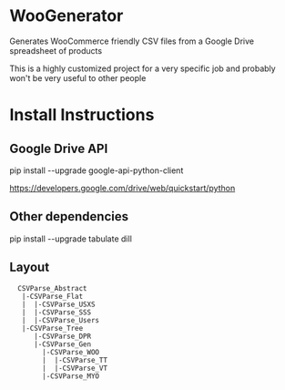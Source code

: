 # WooGenerator
Generates WooCommerce friendly CSV files from a Google Drive spreadsheet of products

This is a highly customized project for a very specific job and probably won't be very useful to other people

Install Instructions
====================

Google Drive API
----------------

pip install --upgrade google-api-python-client

https://developers.google.com/drive/web/quickstart/python

Other dependencies
------------------

pip install --upgrade tabulate dill


Layout
------
```
  CSVParse_Abstract
   |-CSVParse_Flat
   |  |-CSVParse_USXS
   |  |-CSVParse_SSS
   |  |-CSVParse_Users
   |-CSVParse_Tree
      |-CSVParse_DPR 
      |-CSVParse_Gen
        |-CSVParse_WOO
        |  |-CSVParse_TT
        |  |-CSVParse_VT
        |-CSVParse_MYO
```